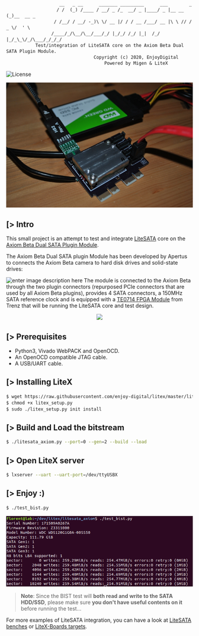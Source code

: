 ```
                    __   _ __      _______ _________      ___        _
                   / /  (_) /____ / __/ _ /_  __/ _ |____/ _ |__ __ (_)__  __ _
                  / /__/ / __/ -_)\ \/ __ |/ / / __ /___/ __ |\ \ // / _ \/  ' \
                 /____/_/\__/\__/___/_/ |_/_/ /_/ |_|  /_/ |_/_\_\/_/\___/_/_/_/
           Test/integration of LiteSATA core on the Axiom Beta Dual SATA Plugin Module.
                                 Copyright (c) 2020, EnjoyDigital
                                     Powered by Migen & LiteX
```
![License](https://img.shields.io/badge/License-BSD%202--Clause-orange.svg)

<p align="center"><img src="https://github.com/enjoy-digital/litesata_axiom/raw/master/doc/board.jpg"></p>

[> Intro
--------
This small project is an attempt to test and integrate [LiteSATA](https://github.com/enjoy-digital/litesata) core on the [Axiom Beta Dual SATA Plugin Module](https://wiki.apertus.org/index.php/Dual_SATA_Plugin_Module).

The Axiom Beta Dual SATA plugin Module has been developed by Apertus to connects the Axiom Beta camera to hard disk drives and solid-state drives:

![enter image description here](https://wiki.apertus.org/images/0/09/00-DSAT-001-_AXIOM_Beta_Dual_SATA_Plugin_Module_V0.6_R1.0_Top_Populated_Show_sm.jpg)
The module is connected to the Axiom Beta through the two plugin connectors (repurposed PCIe connectors that are used by all Axiom Beta plugins), provides 4 SATA connectors, a 150MHz SATA reference clock and is equipped with a  [TE0714 FPGA Module](https://shop.trenz-electronic.de/en/TE0714-03-50-2I-FPGA-Module-with-Xilinx-Artix-7-XC7A50T-2CSG325I-3-3V-Configuration-4-x-3-cm) from Trenz that will be running the LiteSATA core and test design.

<p align="center"><img src="https://shop.trenz-electronic.de/media/image/b8/2d/ae/TE0714-03-50-2I_0_600x600.jpg" width="400"></p>

[> Prerequisites
----------------
- Python3, Vivado WebPACK and OpenOCD.
- An OpenOCD compatible JTAG cable.
- A USB/UART cable.

[> Installing LiteX
-------------------
```sh
$ wget https://raw.githubusercontent.com/enjoy-digital/litex/master/litex_setup.py
$ chmod +x litex_setup.py
$ sudo ./litex_setup.py init install
```

[> Build and Load the bitstream
--------------------------------
```sh
$ ./litesata_axiom.py --port=0 --gen=2 --build --load
```

[> Open LiteX server
--------------------
```sh
$ lxserver --uart --uart-port=/dev/ttyUSBX
```

[> Enjoy :)
-----------
```sh
$ ./test_bist.py
```

<p align="center"><img src="https://github.com/enjoy-digital/litesata_axiom/raw/master/doc/bist.png"></p>

> **Note**: Since the BIST test will **both read and write to the SATA HDD/SSD**, please make sure **you don't have useful contents on it** before running the test...

For more examples of LiteSATA integration, you can have a look at [LiteSATA benches](https://github.com/enjoy-digital/litesata/tree/master/bench) or [LiteX-Boards targets](https://github.com/litex-hub/litex-boards/tree/master/litex_boards/targets).